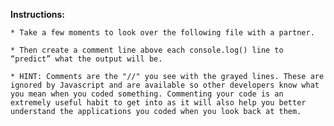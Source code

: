 **Instructions:**

	* Take a few moments to look over the following file with a partner.

	* Then create a comment line above each console.log() line to “predict” what the output will be.

	* HINT: Comments are the "//" you see with the grayed lines. These are ignored by Javascript and are available so other developers know what you mean when you coded something. Commenting your code is an extremely useful habit to get into as it will also help you better understand the applications you coded when you look back at them.


